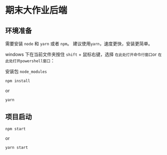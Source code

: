 # 期末大作业后端

## 环境准备
需要安装 `node` 和 `yarn` 或者 `npm`。
建议使用`yarn`，速度更快，安装更简单。

windows 下在当前文件夹按住 `shift` + 鼠标右键，选择 `在此处打开命令行窗口`or `在此处打开powershell窗口`：

安装包 `node_modules`

```bash
npm install
```
or
```bash
yarn
```

## 项目启动

```bash
npm start
```
or

```bash
yarn start
```